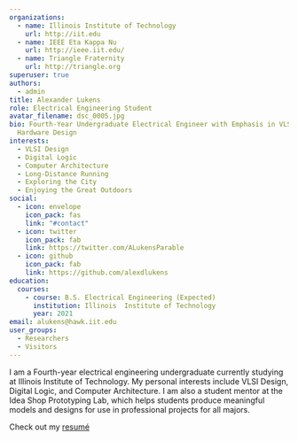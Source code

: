 ```yaml
---
organizations:
  - name: Illinois Institute of Technology
    url: http://iit.edu
  - name: IEEE Eta Kappa Nu
    url: http://ieee.iit.edu/
  - name: Triangle Fraternity
    url: http://triangle.org
superuser: true
authors:
  - admin
title: Alexander Lukens
role: Electrical Engineering Student
avatar_filename: dsc_0005.jpg
bio: Fourth-Year Undergraduate Electrical Engineer with Emphasis in VLSI
  Hardware Design
interests:
  - VLSI Design
  - Digital Logic
  - Computer Architecture
  - Long-Distance Running
  - Exploring the City
  - Enjoying the Great Outdoors
social:
  - icon: envelope
    icon_pack: fas
    link: "#contact"
  - icon: twitter
    icon_pack: fab
    link: https://twitter.com/ALukensParable
  - icon: github
    icon_pack: fab
    link: https://github.com/alexdlukens
education:
  courses:
    - course: B.S. Electrical Engineering (Expected)
      institution: Illinois  Institute of Technology
      year: 2021
email: alukens@hawk.iit.edu
user_groups:
  - Researchers
  - Visitors
---
```

I am a Fourth-year electrical engineering undergraduate currently studying at Illinois Institute of Technology. My personal interests include VLSI Design, Digital Logic, and Computer Architecture. I am also a student mentor at the Idea Shop Prototyping Lab, which helps students produce meaningful models and designs for use in professional projects for all majors.

Check out my [resumé](media/resume.pdf)